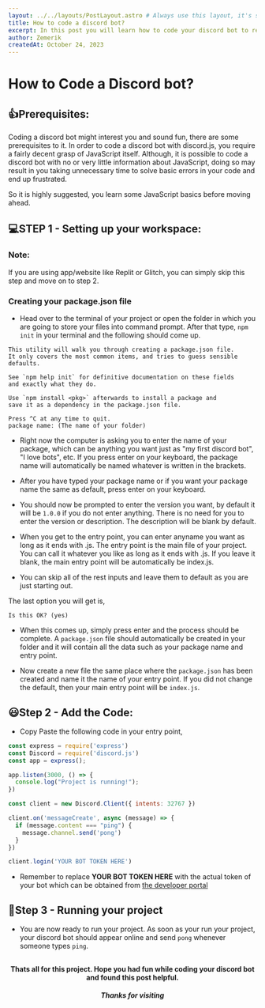 ```yaml
---
layout: ../../layouts/PostLayout.astro # Always use this layout, it's so the post gets properly styled
title: How to code a discord bot?
excerpt: In this post you will learn how to code your discord bot to reply with `pong` when an user types `ping` with discord.js
author: Zemerik
createdAt: October 24, 2023
---
```


# How to Code a Discord bot?

## 👍Prerequisites: 

Coding a discord bot might interest you and sound fun, there are some prerequisites to it. In order to code a discord bot with discord.js, you require a fairly decent grasp 
of JavaScript itself. Although, it is possible to code a discord bot with no or very little information about JavaScript, doing so may result in you taking unnecessary time to 
solve basic errors in your code and end up frustrated.

So it is highly suggested, you learn some JavaScript basics before moving ahead. 

## 💻STEP 1 - Setting up your workspace: 

### Note:
If you are using app/website like Replit or Glitch, you can simply skip this step and move on to step 2. 

### Creating your package.json file
- Head over to the terminal of your project or open the folder in which you are going to store your files into command prompt. After that type, `npm init` in your terminal and the 
following should come up. 
```
This utility will walk you through creating a package.json file.
It only covers the most common items, and tries to guess sensible defaults.

See `npm help init` for definitive documentation on these fields
and exactly what they do.

Use `npm install <pkg>` afterwards to install a package and
save it as a dependency in the package.json file.

Press ^C at any time to quit.
package name: (The name of your folder)
```

- Right now the computer is asking you to enter the name of your package, which can be anything you want just as "my first discord bot", "I love bots", etc. If you press enter on
your keyboard, the package name will automatically be named whatever is written in the brackets. 

- After you have typed your package name or if you want your package name the same as default, press enter on your keyboard. 

- You should now be prompted to enter the version you want, by default it will be `1.0.0` if you do not enter anything. There is no need for you to enter the version or
description. The description will be blank by default.  

- When you get to the entry point, you can enter anyname you want as long as it ends with .js. The entry point is the main file of your project. You can call it whatever you like
as long as it ends with .js. If you leave it blank, the main entry point will be automatically be index.js. 

- You can skip all of the rest inputs and leave them to default as you are just starting out. 

The last option you will get is, 
```
Is this OK? (yes)
```

- When this comes up, simply press enter and the process should be complete. A `package.json` file should automatically be created in your folder and it will contain all the data
such as your package name and entry point. 

- Now create a new file the same place where the `package.json` has been created and name it the name of your entry point. If you did not change the default, then your main entry point will be `index.js`. 

## 😃Step 2 - Add the Code: 

- Copy Paste the following code in your entry point, 

```js
const express = require('express')
const Discord = require('discord.js')
const app = express();

app.listen(3000, () => {
  console.log("Project is running!");
})

const client = new Discord.Client({ intents: 32767 }) 

client.on('messageCreate', async (message) => {
  if (message.content === "ping") {
    message.channel.send('pong')
  }
})

client.login('YOUR BOT TOKEN HERE')
```

- Remember to replace **YOUR BOT TOKEN HERE** with the actual token of your bot which can be obtained from [the developer portal](https://discord.com/developers/applications)

## 🥇Step 3 - Running your project

- You are now ready to run your project. As soon as your run your project, your discord bot should appear online and send `pong` whenever someone types `ping`. 

##

<h4 align = "center">Thats all for this project. Hope you had fun while coding your discord bot and found this post helpful. </h4>
<h5 align = "center">Thanks for visiting</h5>
